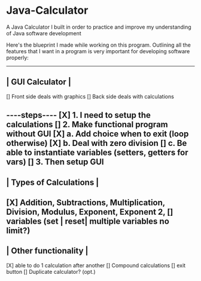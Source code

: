 # Java-Calculator
A Java Calculator I built in order to practice and improve my understanding of Java software development



Here's the blueprint I made while working on this program. Outlining all the features that I want in a program is very important for developing software properly:


 ------------------
 | GUI Calculator |
 ------------------
 [] Front side deals with graphics 
 [] Back side deals with calculations
 
 ----steps----
 [X] 1. I need to setup the calculations
 [] 2. Make functional program without GUI
 		[X] a. Add choice when to exit (loop otherwise)
 		[X] b. Deal with zero division
 		[] c. Be able to instantiate variables (setters, getters for vars)
 [] 3. Then setup GUI
 -------------------------
 | Types of Calculations |
 -------------------------
 [X] Addition, Subtractions, Multiplication, Division, Modulus, Exponent, Exponent 2, 
 [] variables (set | reset| multiple variables no limit?)
 -----------------------
 | Other functionality |
 -----------------------
 [X] able to do 1 calculation after another
 [] Compound calculations
 [] exit button
 [] Duplicate calculator? (opt.)
